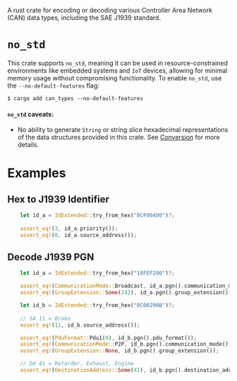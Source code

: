 A rust crate for encoding or decoding various Controller Area Network (CAN) data types, including the SAE J1939 standard.
# `no_std`
This crate supports `no_std`, meaning it can be used in resource-constrained environments like embedded systems and `IoT` devices, allowing for minimal memory usage without compromising functionality.
To enable `no_std`, use the `--no-default-features` flag:
```shell
$ cargo add can_types --no-default-features
```
#### `no_std` caveats:
- No ability to generate `String` or string slice hexadecimal representations of the data structures provided in this crate.
See [Conversion](crate::prelude::Conversion) for more details.
# Examples
## Hex to J1939 Identifier
```rust
    let id_a = IdExtended::try_from_hex("0CF00400")?;
    
    assert_eq!(3, id_a.priority());
    assert_eq!(0, id_a.source_address());
```
## Decode J1939 PGN
```rust
    let id_a = IdExtended::try_from_hex("18FEF200")?;

    assert_eq!(CommunicationMode::Broadcast, id_a.pgn().communication_mode());
    assert_eq!(GroupExtension::Some(242), id_a.pgn().group_extension());

    let id_b = IdExtended::try_from_hex("0C00290B")?;
    
    // SA 11 = Brake
    assert_eq!(11, id_b.source_address()); 

    assert_eq!(PduFormat::Pdu1(0), id_b.pgn().pdu_format());
    assert_eq!(CommunicationMode::P2P, id_b.pgn().communication_mode());
    assert_eq!(GroupExtension::None, id_b.pgn().group_extension());

    // DA 41 = Retarder, Exhaust, Engine
    assert_eq!(DestinationAddress::Some(41), id_b.pgn().destination_address());
```